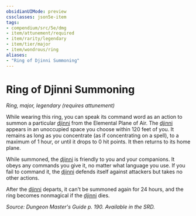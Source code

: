 ```yaml
---
obsidianUIMode: preview
cssclasses: json5e-item
tags:
- compendium/src/5e/dmg
- item/attunement/required
- item/rarity/legendary
- item/tier/major
- item/wondrous/ring
aliases: 
- "Ring of Djinni Summoning"
---
```

# Ring of Djinni Summoning
*Ring, major, legendary (requires attunement)*  


While wearing this ring, you can speak its command word as an action to summon a particular [djinni](djinni.md) from the Elemental Plane of Air. The [djinni](djinni.md) appears in an unoccupied space you choose within 120 feet of you. It remains as long as you concentrate (as if concentrating on a spell), to a maximum of 1 hour, or until it drops to 0 hit points. It then returns to its home plane.

While summoned, the [djinni](djinni.md) is friendly to you and your companions. It obeys any commands you give it, no matter what language you use. If you fail to command it, the [djinni](djinni.md) defends itself against attackers but takes no other actions.

After the [djinni](djinni.md) departs, it can't be summoned again for 24 hours, and the ring becomes nonmagical if the [djinni](djinni.md) dies.

*Source: Dungeon Master's Guide p. 190. Available in the SRD.*